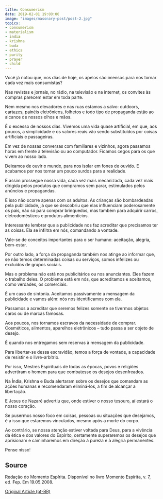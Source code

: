 ```yaml
---
title: Consumerism
date: 2019-02-01 19:00:00
image: "images/masonary-post/post-2.jpg"
topics: 
- consumerism
- materialism
- india
- krishna
- buda
- ethics
- purity
- prayer
- child
---
```


Você já notou que, nos dias de hoje, os apelos são imensos para nos
tornar cada vez mais consumistas?

Nas revistas e jornais, no rádio, na televisão e na internet, os
convites às compras parecem estar em toda parte.

Nem mesmo nos elevadores e nas ruas estamos a salvo: outdoors,
cartazes, painéis eletrônicos, folhetos e todo tipo de propaganda estão ao
alcance de nossos olhos e mãos.

É o excesso de nossos dias. Vivemos uma vida quase artificial, em que,
aos poucos, a simplicidade e os valores reais vão sendo substituídos por coisas
artificiais e passageiras.

Em vez de nossas conversas com familiares e vizinhos, agora passamos
horas em frente à televisão ou ao computador. Ficamos cegos para os que vivem
ao nosso lado.

Deixamos de ouvir o mundo, para nos isolar em fones de ouvido. E
acabamos por nos tornar um pouco surdos para a realidade.

E assim prossegue nossa vida, cada vez mais mecanizada, cada vez mais
dirigida pelos produtos que compramos sem parar, estimulados pelos anúncios e
propagandas.

E isso não ocorre apenas com os adultos. As crianças são bombardeadas
pela publicidade, já que se descobriu que elas influenciam poderosamente os
pais, não só para comprar brinquedos, mas também para adquirir carros,
eletrodomésticos e produtos alimentícios.

Interessante lembrar que a publicidade nos faz acreditar que precisamos
ter as coisas. Ela se infiltra em nós, comandando a vontade.

Vale-se de conceitos importantes para o ser humano: aceitação, alegria,
bem-estar.

Por outro lado, a força da propaganda também nos atinge ao informar
que, se não temos determinadas coisas ou serviços, somos infelizes ou excluídos
de grupos sociais.

Mas o problema não está nos publicitários ou nos anunciantes. Eles
fazem o trabalho deles. O problema está em nós, que acreditamos e aceitamos,
como verdades, os comerciais.

É um caso de sintonia. Aceitamos passivamente a mensagem da publicidade
e vamos além: nós nos identificamos com ela.

Passamos a acreditar que seremos felizes somente se tivermos objetos
caros ou de marcas famosas.

Aos poucos, nos tornamos escravos da necessidade de comprar.
Cosméticos, alimentos, aparelhos eletrônicos – tudo passa a ser objeto de
desejo.

É quando nos entregamos sem reservas à mensagem da publicidade.

Para libertar-se dessa escravidão, temos a força de vontade, a
capacidade de resistir e o livre-arbítrio.

Por isso, Mestres Espirituais de todas as épocas, povos e religiões
advertiram o homem para que combatesse os desejos desenfreados.

Na Índia, Krishna e Buda alertaram sobre os desejos que comandam as
ações humanas e recomendaram eliminá-los, a fim de alcançar a libertação.

E Jesus de Nazaré advertiu que, onde estiver o nosso tesouro, aí estará
o nosso coração.

Se pusermos nosso foco em coisas, pessoas ou situações que desejamos, é
a isso que estaremos vinculados, mesmo após a morte do corpo.

Ao contrário, se nossa atenção estiver voltada para Deus, para a
vivência da ética e dos valores do Espírito, certamente superaremos os desejos
que aprisionam e caminharemos em direção à pureza e à alegria permanentes.

Pense nisso!

## Source
Redação do Momento Espírita.
Disponível no livro Momento Espírita, v. 7, ed. Fep.
Em 19.05.2008.


[Original Article (pt-BR)](http://www.momento.com.br/pt/ler_texto.php?id=1693)


